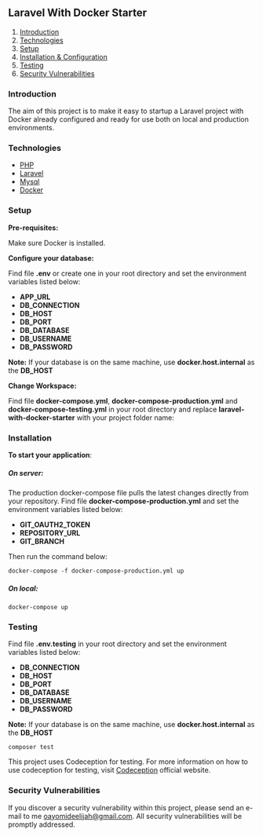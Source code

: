 ## Laravel With Docker Starter
1. [Introduction](#introduction)
2. [Technologies](#technologies)
3. [Setup](#setup)
4. [Installation & Configuration](#installation-and-configuration)
5. [Testing](#testing)
6. [Security Vulnerabilities](#security-vulnerabilities)

### Introduction

The aim of this project is to make it easy to startup a Laravel project with Docker already configured and ready for use both on local and production environments.

### Technologies

- [PHP](https://www.php.net//)
- [Laravel](https://laravel.com/)
- [Mysql](https://www.mysql.com/)
- [Docker](https://www.docker.com/)


### Setup

**Pre-requisites:**

Make sure Docker is installed.

**Configure your database:**

Find file **.env** or create one in your root directory and set the environment variables listed below:

* **APP_URL**
* **DB_CONNECTION**
* **DB_HOST**
* **DB_PORT**
* **DB_DATABASE**
* **DB_USERNAME**
* **DB_PASSWORD**

**Note:**
If your database is on the same machine, use **docker.host.internal** as the **DB_HOST**

**Change Workspace:**

Find file **docker-compose.yml**, **docker-compose-production.yml** and **docker-compose-testing.yml** in your root directory and replace **laravel-with-docker-starter** with your project folder name:

### Installation
**To start your application**:

##### On server:

The production docker-compose file pulls the latest changes directly from your repository. Find file **docker-compose-production.yml** and set the environment variables listed below:

* **GIT_OAUTH2_TOKEN**
* **REPOSITORY_URL**
* **GIT_BRANCH**

Then run the command below:

```
docker-compose -f docker-compose-production.yml up
```

##### On local:

```
docker-compose up
```

### Testing

Find file **.env.testing** in your root directory and set the environment variables listed below:

* **DB_CONNECTION**
* **DB_HOST**
* **DB_PORT**
* **DB_DATABASE**
* **DB_USERNAME**
* **DB_PASSWORD**

**Note:**
If your database is on the same machine, use **docker.host.internal** as the **DB_HOST**

```
composer test
```

This project uses Codeception for testing.  For more information on how to use codeception for testing, visit [Codeception](https://codeception.com/) official website.

### Security Vulnerabilities

If you discover a security vulnerability within this project, please send an e-mail to me [oayomideelijah@gmail.com](mailto:oayomideelijah@gmail.com). All security vulnerabilities will be promptly addressed.
